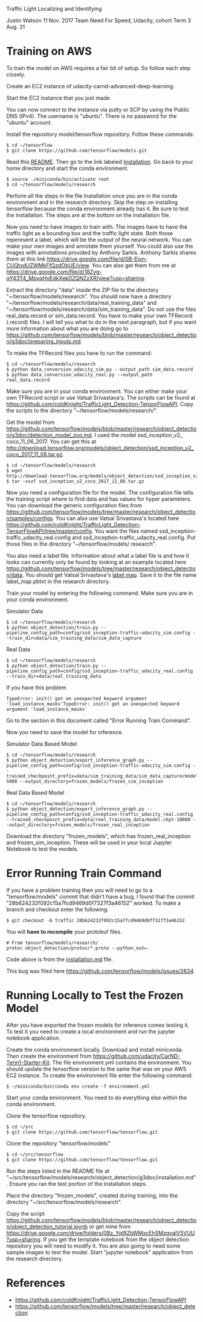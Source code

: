 
Traffic Light Localizing and Identifying

Justin Watson
11 Nov. 2017
Team Need For Speed, Udacity, cohort Term 3 Aug. 31

# Training on AWS

To train the model on AWS requires a fair bit of setup. So follow each step
closely.

Create an EC2 instance of udacity-carnd-advanced-deep-learning.

Start the EC2 instance that you just made.

You can now connect to the instance via putty or SCP by using the Public DNS
(IPv4). The username is "ubuntu". There is no password for the "ubuntu" account.

Install the repository model/tensorflow repository. Follow these commands:

```
$ cd ~/tensorflow
$ git clone https://github.com/tensorflow/models.git
```

Read this [README](https://github.com/tensorflow/models/tree/master/research/object_detection). Then go to the link labeled [Installation](https://github.com/tensorflow/models/blob/master/research/object_detection/g3doc/installation.md).
Go back to your home directory and start the conda environment.

```
$ source ./miniconda/bin/activate root
$ cd ~/tensorflow/models/research
```

Perform all the steps in the file Installation once you are in the conda
environment and in the research directory. Skip the step on installing tensorflow
because the conda environment already has it. Be sure to test the installation.
The steps are at the bottom on the installation file.

Now you need to have images to train with. The images have to have the traffic
light as a bounding box and the traffic light state. Both those reperesent a
label, which will be the output of the neural network. You can make your own
images and annotate them yourself. You could also use the images with
annotations provided by Anthony Sarkis. Anthony Sarkis shares them at this link
https://drive.google.com/file/d/0B-Eiyn-CUQtxdUZWMkFfQzdObUE/view. You can also
get them from me at https://drive.google.com/file/d/18Zvg-qY43T4_MpyqHvEdkXekDZQNZzXR/view?usp=sharing.

Extract the directory "data" inside the ZIP file to the directory "~/tensorflow/models/research". You should now have a directory
"~/tensorflow/models/research/data/real_training_data" and "~/tensorflow/models/research/data/sim_training_data". Do not use the files real_data.record or
sim_data.record. You have to make your own TFRecord (.record) files. I will tell
you what to do in the next paragraph, but if you want more information about
what you are doing go to https://github.com/tensorflow/models/blob/master/research/object_detection/g3doc/preparing_inputs.md.

To make the TFRecord files you have to run the command:

```
$ cd ~/tensorflow/models/research
$ python data_conversion_udacity_sim.py --output_path sim_data.record
$ python data_conversion_udacity_real.py --output_path real_data.record
```

Make sure you are in your conda environment. You can either make your own
TFRecord script or use Vatsal Srivastava's. The scripts can be found at https://github.com/coldKnight/TrafficLight_Detection-TensorFlowAPI. Copy the scripts to
the directory "~/tensorflow/models/research/".

Get the model from https://github.com/tensorflow/models/blob/master/research/object_detection/g3doc/detection_model_zoo.md. I used the model ssd_inception_v2_
coco_11_06_2017. You can get this at http://download.tensorflow.org/models/object_detection/ssd_inception_v2_coco_2017_11_08.tar.gz.

```
$ cd ~/tensorflow/models/research
$ wget http://download.tensorflow.org/models/object_detection/ssd_inception_v2_coco_2017_11_08.tar.gz
$ tar -xvzf ssd_inception_v2_coco_2017_11_08.tar.gz
```

Now you need a configuration file for the model. The configuration file tells
the training script where to find data and has values for hyper parameters.
You can download the generic configuration files from https://github.com/tensorflow/models/tree/master/research/object_detection/samples/configs. You
can also use Vatsal Srivastava's located here https://github.com/coldKnight/TrafficLight_Detection-TensorFlowAPI/tree/master/config. You want the files
named ssd_inception\-traffic\_udacity\_real.config and ssd\_inception\-traffic\_udacity\_real.config. Put those files in the directory "~/tensorflow/models/
research".

You also need a label file. Information about what a label file is and how it
looks can currently only be found by looking at an example located here
https://github.com/tensorflow/models/tree/master/research/object_detection/data.
You should get Vatsal Srivastava's [label map](https://github.com/coldKnight/TrafficLight_Detection-TensorFlowAPI/blob/master/label_map.pbtxt).
Save it to the file name label_map.pbtxt in the research directory.

Train your model by entering the following command. Make sure you are in your
conda environment.

Simulator Data

```
$ cd ~/tensorflow/models/research
$ python object_detection/train.py --pipeline_config_path=config/ssd_inception-traffic-udacity_sim.config --train_dir=data/sim_training_data/sim_data_capture
```

Real Data

```
$ cd ~/tensorflow/models/research
$ python object_detection/train.py --pipeline_config_path=config/ssd_inception-traffic_udacity_real.config --train_dir=data/real_training_data
```

If you have this problem

```
TypeError: init() got an unexpected keyword argument 'load_instance_masks'TypeError: init() got an unexpected keyword argument 'load_instance_masks'
```

Go to the section in this document called "Error Running Train Command".

Now you need to save the model for inference.

Simulator Data Based Model

```
$ cd ~/tensorflow/models/research
$ python object_detection/export_inference_graph.py --pipeline_config_path=config/ssd_inception-traffic-udacity_sim.config --trained_checkpoint_prefix=data/sim_training_data/sim_data_capture/model.ckpt-5000 --output_directory=frozen_models/frozen_sim_inception
```

Real Data Based Model

```
$ cd ~/tensorflow/models/research
$ python object_detection/export_inference_graph.py --pipeline_config_path=config/ssd_inception-traffic_udacity_real.config --trained_checkpoint_prefix=data/real_training_data/model.ckpt-10000 --output_directory=frozen_models/frozen_real_inception
```

Download the directory "frozen_models", which has frozen_real_inception and
frozen_sim_inception. These will be used in your local Jupyter Notebook to
test the models.

# Error Running Train Command

If you have a problem training then you will need to go to a "tensorflow/models"
commit that didn't have a bug. I found that the commit "28b624232f092c15a7fcd9469d0f7327f3a46152" worked. To make a
branch and checkout enter the following.

```
$ git checkout -b traffic 28b624232f092c15a7fcd9469d0f7327f3a46152
```

You will **have to recompile** your protobuf files.

```
# From tensorflow/models/research/
protoc object_detection/protos/*.proto --python_out=.
```

Code above is from the [installation.md](https://github.com/tensorflow/models/blob/master/research/object_detection/g3doc/installation.md) file.

This bug was filed here https://github.com/tensorflow/models/issues/2634.

# Running Locally to Test the Frozen Model

After you have exported the frozen models for inference comes testing it. To
test it you need to create a local environment and run the jupyter notebook
application.

Create the conda environment locally. Download and install miniconda. Then
create the environment from https://github.com/udacity/CarND-Term1-Starter-Kit.
The file environment.yml contains the environment. You should update the
tensorflow version to the same that was on your AWS EC2 instance. To create
the environment file enter the following command:

```
$ ~/miniconda/bin/conda env create -f environment.yml
```

Start your conda environment. You need to do everything else within the conda
environment.

Clone the tensorflow repository.

```
$ cd ~/src
$ git clone https://github.com/tensorflow/tensorflow.git
```

Clone the repository "tensorflow/models"

```
$ cd ~/src/tensorflow
$ git clone https://github.com/tensorflow/tensorflow.git
```

Run the steps listed in the README file at
"~/src/tensorflow/models/research/object_detection/g3doc/installation.md".
Ensure you ran the test portion of the installation steps.

Place the directory "frozen_models", created during training, into the
directory "~/src/tensorflow/models/research".

Copy the script https://github.com/tensorflow/models/blob/master/research/object_detection/object_detection_tutorial.ipynb or get mine from https://drive.google.com/drive/folders/0Bz_YqI8ZbWMxcEhSMzgyalV5VUU?usp=sharing.
If you get the template notebook from the object detection repository you will
need to modify it. You are also going to need some sample images to test the model.
Start "jupyter notebook" application from the research directory.

# References

* https://github.com/coldKnight/TrafficLight_Detection-TensorFlowAPI
* https://github.com/tensorflow/models/tree/master/research/object_detection
